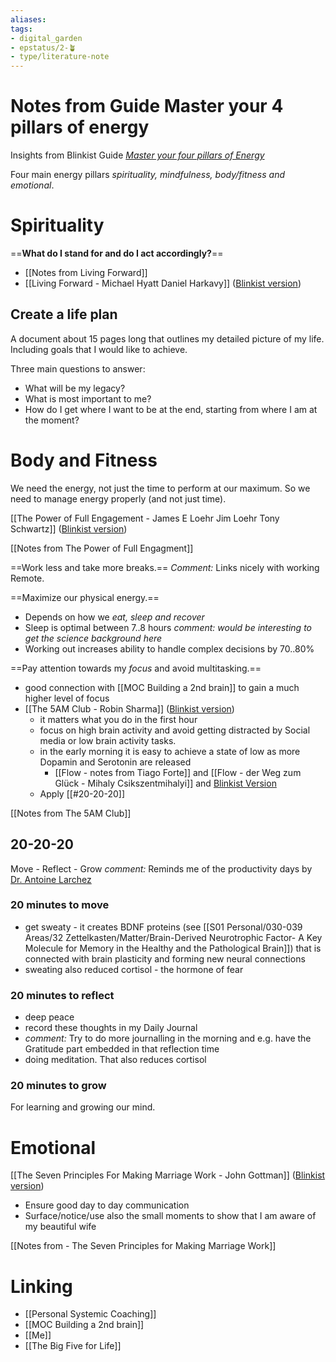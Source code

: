 ```yaml
---
aliases: 
tags: 
- digital_garden
- epstatus/2-🪴
- type/literature-note
---
```

# Notes from Guide Master your 4 pillars of energy
Insights from Blinkist Guide *[Master your four pillars of Energy](
https://www.blinkist.com/guides/master-your-four-pillars-of-energy-with-chase-tucker)*

Four main energy pillars *spirituality, mindfulness, body/fitness and emotional*.

# Spirituality
==**What do I stand for and do I act accordingly?**==
+ [[Notes from Living Forward]]
+ [[Living Forward - Michael Hyatt Daniel Harkavy]] ([Blinkist version](https://www.blinkist.com/de/app/books/living-forward-en))
## Create a life plan
A document about 15 pages long that outlines my detailed picture of my life. Including goals that I would like to achieve.

Three main questions to answer:
+ What will be my legacy?
+ What is most important to me?
+ How do I get where I want to be at the end, starting from where I am at the moment?

# Body and Fitness
We need the energy, not just the time to perform at our maximum. So we need to manage energy properly (and not just time).

[[The Power of Full Engagement - James E Loehr Jim Loehr Tony Schwartz]] ([Blinkist version](https://www.blinkist.com/de/app/books/the-power-of-full-engagement-en))

[[Notes from The Power of Full Engagment]]

==Work less and take more breaks.==
*Comment:* Links nicely with working Remote.

==Maximize our physical energy.==
+ Depends on how we *eat, sleep and recover*
+ Sleep is optimal between 7..8 hours *comment: would be interesting to get the science background here*
+ Working out increases ability to handle complex decisions by 70..80%

==Pay attention towards my *focus* and avoid multitasking.==
+ good connection with [[MOC Building a 2nd brain]] to gain a much higher level of focus
+ [[The 5AM Club - Robin Sharma]] ([Blinkist version](https://www.blinkist.com/de/app/books/the-5-am-club-en))
	+ it matters what you do in the first hour
	+ focus on high brain activity and avoid getting distracted by Social media or low brain activity tasks.
	+ in the early morning it is easy to achieve a state of low as more Dopamin and Serotonin are released
		+ [[Flow - notes from Tiago Forte]] and [[Flow - der Weg zum Glück - Mihaly Csikszentmihalyi]] and [Blinkist Version](https://www.blinkist.com/de/app/books/flow-en)
	+ Apply [[#20-20-20]]

[[Notes from The 5AM Club]]

## 20-20-20
Move - Reflect - Grow
*comment:* Reminds me of the productivity days by [Dr. Antoine Larchez](https://www.linkedin.com/in/antoinelarchez/)

### 20 minutes to move
+ get sweaty - it creates BDNF proteins (see [[S01 Personal/030-039 Areas/32 Zettelkasten/Matter/Brain-Derived Neurotrophic Factor- A Key Molecule for Memory in the Healthy and the Pathological Brain]]) that is connected with brain plasticity and forming new neural connections
+ sweating also reduced cortisol - the hormone of fear

### 20 minutes to reflect
+ deep peace
+ record these thoughts in my Daily Journal
+ *comment:* Try to do more journalling in the morning and e.g. have the Gratitude part embedded in that reflection time
+ doing meditation. That also reduces cortisol

### 20 minutes to grow
For learning and growing our mind.

# Emotional
[[The Seven Principles For Making Marriage Work - John Gottman]] ([Blinkist version](https://www.blinkist.com/de/app/books/the-seven-principles-for-making-marriage-work-en))

+ Ensure good day to day communication
+ Surface/notice/use also the small moments to show that I am aware of my beautiful wife

[[Notes from - The Seven Principles for Making Marriage Work]]


# Linking
+ [[Personal Systemic Coaching]]
+ [[MOC Building a 2nd brain]]
+ [[Me]]
+ [[The Big Five for Life]]



